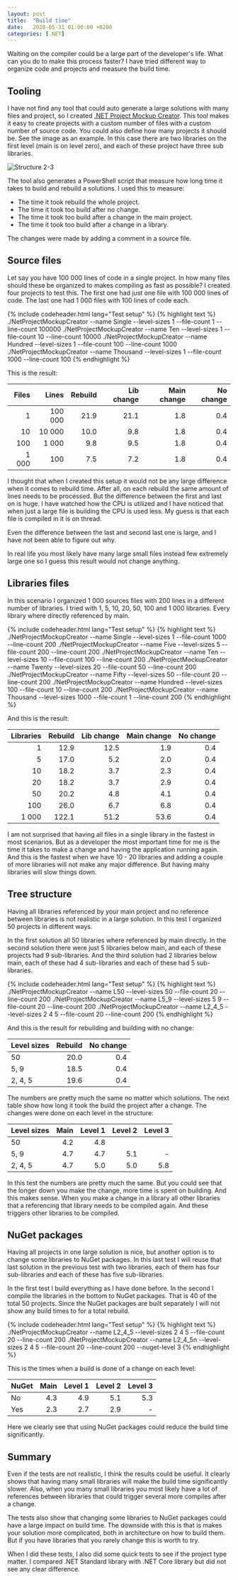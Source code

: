 ```yaml
---
layout: post
title:  "Build time"
date:   2020-05-31 01:00:00 +0200
categories: [.NET]
---
```


Waiting on the compiler could be a large part of the developer's life. What can
you do to make this process faster? I have tried different way to organize code
and projects and measure the build time. 

## Tooling
I have not find any tool that could auto generate a large solutions with many
files and project, so I created [.NET Project Mockup
Creator](https://github.com/pekspro/NetProjectMockupCreator). This tool makes it
easy to create projects with a custom number of files with a custom number of
source code. You could also define how many projects it should be. See the image
as an example. In this case there are two libraries on the first level (main is
on level zero), and each of these project have three sub libraries.

![Structure 2-3]({{site.baseurl}}/assets/images/0009/structure-2-3.svg "Structure 2-3")

The tool also generates a PowerShell script that measure how long time it takes
to build and rebuild a solutions. I used this to measure:

* The time it took rebuild the whole project.
* The time it took too build after no change.
* The time it took too build after a change in the main project.
* The time it took too build after a change in a library.

The changes were made by adding a comment in a source file.


## Source files
Let say you have 100 000 lines of code in a single project. In how many files
should these be organized to makes compiling as fast as possible? I created four
projects to test this. The first one had just one file with 100 000 lines of
code. The last one had 1 000 files with 100 lines of code each.

{% include codeheader.html lang="Test setup" %}
{% highlight text %}
./NetProjectMockupCreator --name Single   --level-sizes 1 --file-count 1    --line-count 100000
./NetProjectMockupCreator --name Ten      --level-sizes 1 --file-count 10   --line-count 10000
./NetProjectMockupCreator --name Hundred  --level-sizes 1 --file-count 100  --line-count 1000
./NetProjectMockupCreator --name Thousand --level-sizes 1 --file-count 1000 --line-count 100
{% endhighlight  %}

This is the result:

| Files     | Lines   | Rebuild | Lib change | Main change | No change |
|----------:|--------:| -------:|-----------:|------------:|----------:|
|         1 | 100 000 |    21.9 |       21.1 |         1.8 |       0.4 |
|        10 |  10 000 |    10.0 |        9.8 |         1.8 |       0.4 |
|       100 |   1 000 |     9.8 |        9.5 |         1.8 |       0.4 |
|     1 000 |     100 |     7.5 |        7.2 |         1.8 |       0.4 |

I thought that when I created this setup it would not be any large difference
when it comes to rebuild time. After all, on each rebuild the same amount of
lines needs to be processed. But the difference between the first and last on is
huge. I have watched how the CPU is utilized and I have noticed that when just a
large file is building the CPU is used less. My guess is that each file is
compiled in it is on thread.

Even the difference between the last and second last one is large, and I have
not been able to figure out why.

In real life you most likely have many large small files instead few extremely
large one so I guess this result would not change anything.


## Libraries files
In this scenario I organized 1 000 sources files with 200 lines in a different
number of libraries. I tried with 1, 5, 10, 20, 50, 100 and 1 000 libraries.
Every library where directly referenced by main.

{% include codeheader.html lang="Test setup" %}
{% highlight text %}
./NetProjectMockupCreator --name Single   --level-sizes 1    --file-count 1000 --line-count 200
./NetProjectMockupCreator --name Five     --level-sizes 5    --file-count 200  --line-count 200
./NetProjectMockupCreator --name Ten      --level-sizes 10   --file-count 100  --line-count 200
./NetProjectMockupCreator --name Twenty   --level-sizes 20   --file-count 50   --line-count 200
./NetProjectMockupCreator --name Fifty    --level-sizes 50   --file-count 20   --line-count 200
./NetProjectMockupCreator --name Hundred  --level-sizes 100  --file-count 10   --line-count 200
./NetProjectMockupCreator --name Thousand --level-sizes 1000 --file-count 1    --line-count 200
{% endhighlight  %}

And this is the result:

| Libraries | Rebuild | Lib change  | Main change | No change |
|----------:| -------:|------------:|------------:|----------:|
|         1 |    12.9 |        12.5 |         1.9 |       0.4 |
|         5 |    17.0 |         5.2 |         2.0 |       0.4 |
|        10 |    18.2 |         3.7 |         2.3 |       0.4 |
|        20 |    18.2 |         3.7 |         2.9 |       0.4 |
|        50 |    20.2 |         4.8 |         4.1 |       0.4 |
|       100 |    26.0 |         6.7 |         6.8 |       0.4 |
|     1 000 |   122.1 |        51.2 |        53.6 |       0.4 |

I am not surprised that having all files in a single library in the fastest in
most scenarios. But as a developer the most important time for me is the time it
takes to make a change and having the application running again. And this is the
fastest when we have 10 - 20 libraries and adding a couple of more libraries
will not make any major difference. But having many libraries will slow things
down.

## Tree structure

Having all libraries referenced by your main project and no reference between
libraries is not realistic in a large solution. In this test I organized 50
projects in different ways.

In the first solution all 50 libraries where referenced by main directly. In the
second solution there were just 5 libraries below main, and each of these
projects had 9 sub-libraries. And the third solution had 2 libraries below main,
each of these had 4 sub-libraries and each of these had 5 sub-libraries.

{% include codeheader.html lang="Test setup" %}
{% highlight text %}
./NetProjectMockupCreator --name L50    --level-sizes 50    --file-count 20 --line-count 200
./NetProjectMockupCreator --name L5_9   --level-sizes 5 9   --file-count 20 --line-count 200
./NetProjectMockupCreator --name L2_4_5 --level-sizes 2 4 5 --file-count 20 --line-count 200
{% endhighlight %}

And this is the result for rebuilding and building with no change:

| Level sizes | Rebuild | No change |
|:------------| -------:|----------:|
|          50 |    20.0 |       0.4 |
|        5, 9 |    18.5 |       0.4 |
|     2, 4, 5 |    19.6 |       0.4 |

The numbers are pretty much the same no matter which solutions. The next table
show how long it took the build the project after a change. The changes were
done on each level in the structure: 

| Level sizes |  Main | Level 1 | Level 2 | Level 3 |
|:------------| -----:|--------:|--------:|--------:|
|          50 |   4.2 |     4.8 |         |         |
|        5, 9 |   4.7 |     4.7 |     5.1 |       - |
|     2, 4, 5 |   4.7 |     5.0 |     5.0 |     5.8 |

In this test the numbers are pretty much the same. But you could see that the
longer down you make the change, more time is spent on building. And this makes
sense. When you make a change in a library all other libraries that a
referencing that library needs to be compiled again. And these triggers other
libraries to be compiled.

## NuGet packages
Having all projects in one large solution is nice, but another option is
to change some libraries to NuGet packages. In this last test I will reuse
that last solution in the previous test with two libraries, each of them has
four sub-libraries and each of these has five sub-libraries.

In the first test I build everything as I have done before. In the second I
compile the libraries in the bottom to NuGet packages. That is 40 of the total
50 projects. Since the NuGet packages are built separately I will not show
any build times to for a total rebuild.

{% include codeheader.html lang="Test setup" %}
{% highlight text %}
./NetProjectMockupCreator --name L2_4_5  --level-sizes 2 4 5 --file-count 20 --line-count 200
./NetProjectMockupCreator --name L2_4_5n --level-sizes 2 4 5 --file-count 20 --line-count 200 --nuget-level 3
{% endhighlight %}

This is the times when a build is done of a change on each level:

| NuGet |  Main | Level 1 | Level 2 | Level 3 |
|:------| -----:|--------:|--------:|--------:|
| No    |   4.3 |     4.9 |     5.1 |     5.3 |
| Yes   |   2.3 |     2.7 |     2.9 |       - |

Here we clearly see that using NuGet packages could reduce the build time
significantly.


## Summary
Even if the tests are not realistic, I think the results could be useful. It
clearly shows that having many small libraries will make the build time
significantly slower. Also, when you many small libraries you most likely have a
lot of references between libraries that could trigger several more compiles
after a change.

The tests also show that changing some libraries to NuGet packages could have a
large impact on build time. The downside with this is that is makes your
solution more complicated, both in architecture on how to build them. But if you
have libraries that you rarely change this is worth to try.

When I did these tests, I also did some quick tests to see if the project type
matter. I compared .NET Standard library with .NET Core library but did not see
any clear difference.
